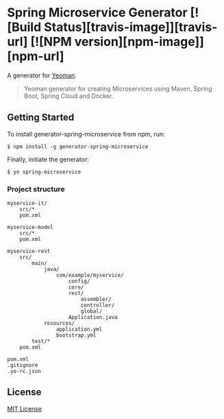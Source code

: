 # Spring Microservice Generator [![Build Status][travis-image]][travis-url] [![NPM version][npm-image]][npm-url]

A generator for [Yeoman](http://yeoman.io).

> Yeoman generator for creating Microservices using Maven, Spring Boot, Spring Cloud and Docker.

## Getting Started

To install generator-spring-microservice from npm, run:

```
$ npm install -g generator-spring-microservice
```

Finally, initiate the generator:

```
$ yo spring-microservice
```

### Project structure

```
myservice-it/
    src/*
    pom.xml  
    
myservice-model
    src/*
    pom.xml  
    
myservice-rest
    src/
        main/
            java/
                com/example/myservice/
                    config/
                    core/
                    rest/
                        assembler/
                        controller/
                        global/
                    Application.java
            resources/
                application.yml
                bootstrap.yml
        test/*
    pom.xml  

pom.xml
.gitignore
.yo-rc.json
```



## License

[MIT License](http://en.wikipedia.org/wiki/MIT_License)